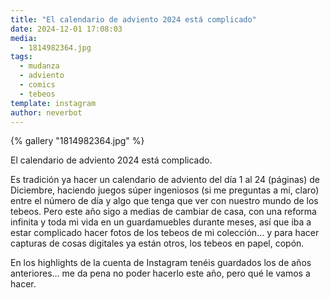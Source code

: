 ```yaml
---
title: "El calendario de adviento 2024 está complicado"
date: 2024-12-01 17:08:03
media: 
  - 1814982364.jpg
tags: 
  - mudanza
  - adviento
  - comics
  - tebeos
template: instagram
author: neverbot
---
```


{% gallery "1814982364.jpg" %}

El calendario de adviento 2024 está complicado.

Es tradición ya hacer un calendario de adviento del día 1 al 24 (páginas) de Diciembre, haciendo juegos súper ingeniosos (si me preguntas a mí, claro) entre el número de día y algo que tenga que ver con nuestro mundo de los tebeos. Pero este año sigo a medias de cambiar de casa, con una reforma infinita y toda mi vida en un guardamuebles durante meses, así que iba a estar complicado hacer fotos de los tebeos de mi colección… y para hacer capturas de cosas digitales ya están otros, los tebeos en papel, copón.

En los highlights de la cuenta de Instagram tenéis guardados los de años anteriores… me da pena no poder hacerlo este año, pero qué le vamos a hacer.


